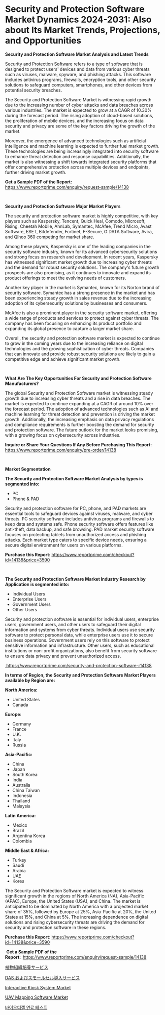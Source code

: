 <p><h1>Security and Protection Software Market Dynamics 2024-2031: Also about Its Market Trends, Projections, and Opportunities</h1></p><p><strong>Security and Protection Software Market Analysis and Latest Trends</strong></p>
<p><p>Security and Protection Software refers to a type of software that is designed to protect users' devices and data from various cyber threats such as viruses, malware, spyware, and phishing attacks. This software includes antivirus programs, firewalls, encryption tools, and other security solutions to safeguard computers, smartphones, and other devices from potential security breaches.</p><p>The Security and Protection Software Market is witnessing rapid growth due to the increasing number of cyber attacks and data breaches across various industries. The market is expected to grow at a CAGR of 10.30% during the forecast period. The rising adoption of cloud-based solutions, the proliferation of mobile devices, and the increasing focus on data security and privacy are some of the key factors driving the growth of the market.</p><p>Moreover, the emergence of advanced technologies such as artificial intelligence and machine learning is expected to further fuel market growth. These technologies are being increasingly integrated into security software to enhance threat detection and response capabilities. Additionally, the market is also witnessing a shift towards integrated security platforms that offer comprehensive protection across multiple devices and endpoints, further driving market growth.</p></p>
<p><strong>Get a Sample PDF of the Report:&nbsp;</strong> <a href="https://www.reportprime.com/enquiry/request-sample/14138">https://www.reportprime.com/enquiry/request-sample/14138</a></p>
<p>&nbsp;</p>
<p><strong>Security and Protection Software Major Market Players</strong></p>
<p><p>The security and protection software market is highly competitive, with key players such as Kaspersky, Tencent, Quick Heal, Comodo, Microsoft, Rising, Cheetah Mobile, AhnLab, Symantec, McAfee, Trend Micro, Avast Software, ESET, Bitdefender, Fortinet, F-Secure, G DATA Software, Avira, and Qihoo 360 competing for market share.</p><p>Among these players, Kaspersky is one of the leading companies in the security software industry, known for its advanced cybersecurity solutions and strong focus on research and development. In recent years, Kaspersky has witnessed significant market growth due to increasing cyber threats and the demand for robust security solutions. The company's future growth prospects are also promising, as it continues to innovate and expand its product offerings to meet the evolving needs of customers.</p><p>Another key player in the market is Symantec, known for its Norton brand of security software. Symantec has a strong presence in the market and has been experiencing steady growth in sales revenue due to the increasing adoption of its cybersecurity solutions by businesses and consumers.</p><p>McAfee is also a prominent player in the security software market, offering a wide range of products and services to protect against cyber threats. The company has been focusing on enhancing its product portfolio and expanding its global presence to capture a larger market share.</p><p>Overall, the security and protection software market is expected to continue to grow in the coming years due to the increasing reliance on digital technologies and the growing sophistication of cyber threats. Companies that can innovate and provide robust security solutions are likely to gain a competitive edge and achieve significant market growth.</p></p>
<p>&nbsp;</p>
<p><strong>What Are The Key Opportunities For Security and Protection Software Manufacturers?</strong></p>
<p><p>The global Security and Protection Software market is witnessing steady growth due to increasing cyber threats and a rise in data breaches. The market is expected to continue expanding at a CAGR of around 10% over the forecast period. The adoption of advanced technologies such as AI and machine learning for threat detection and prevention is driving the market growth. Additionally, the increasing emphasis on data privacy regulations and compliance requirements is further boosting the demand for security and protection software. The future outlook for the market looks promising, with a growing focus on cybersecurity across industries.</p></p>
<p><strong>Inquire or Share Your Questions If Any Before Purchasing This Report:</strong> <a href="https://www.reportprime.com/enquiry/pre-order/14138">https://www.reportprime.com/enquiry/pre-order/14138</a></p>
<p>&nbsp;</p>
<p><strong>Market Segmentation</strong></p>
<p><strong>The Security and Protection Software Market Analysis by types is segmented into:</strong></p>
<p><ul><li>PC</li><li>Phone & PAD</li></ul></p>
<p><p>Security and protection software for PC, phone, and PAD markets are essential tools to safeguard devices against viruses, malware, and cyber threats. PC security software includes antivirus programs and firewalls to keep data and systems safe. Phone security software offers features like anti-theft, data backup, and safe browsing. PAD market security software focuses on protecting tablets from unauthorized access and phishing attacks. Each market type caters to specific device needs, ensuring a secure digital environment for users on various platforms.</p></p>
<p><strong>Purchase this Report:&nbsp;</strong><a href="https://www.reportprime.com/checkout?id=14138&price=3590">https://www.reportprime.com/checkout?id=14138&price=3590</a></p>
<p>&nbsp;</p>
<p><strong>The Security and Protection Software Market Industry Research by Application is segmented into:</strong></p>
<p><ul><li>Individual Users</li><li>Enterprise Users</li><li>Government Users</li><li>Other Users</li></ul></p>
<p><p>Security and protection software is essential for individual users, enterprise users, government users, and other users to safeguard their digital information and systems from cyber threats. Individual users use security software to protect personal data, while enterprise users use it to secure business operations. Government users rely on this software to protect sensitive information and infrastructure. Other users, such as educational institutions or non-profit organizations, also benefit from security software to ensure data privacy and prevent unauthorized access.</p></p>
<p><a href="https://www.reportprime.com/security-and-protection-software-r14138">&nbsp;https://www.reportprime.com/security-and-protection-software-r14138</a></p>
<p><strong>In terms of Region, the Security and Protection Software Market Players available by Region are:</strong></p>
<p>
    <p> <strong> North America: </strong>
        <ul>
            <li>United States</li>
            <li>Canada</li>
        </ul>
        </p> 
    <p> <strong> Europe: </strong>
        <ul>
            <li>Germany</li>
            <li>France</li>
            <li>U.K.</li>
            <li>Italy</li>
            <li>Russia</li>
        </ul>
        </p> 
    <p> <strong> Asia-Pacific: </strong>
        <ul>
            <li>China</li>
            <li>Japan</li>
            <li>South Korea</li>
            <li>India</li>
            <li>Australia</li>
            <li>China Taiwan</li>
            <li>Indonesia</li>
            <li>Thailand</li>
            <li>Malaysia</li>
        </ul>
        </p> 
    <p> <strong> Latin America: </strong>
        <ul>
            <li>Mexico</li>
            <li>Brazil</li>
            <li>Argentina Korea</li>
            <li>Colombia</li>
        </ul>
        </p> 
    <p> <strong> Middle East & Africa: </strong>
        <ul>
            <li>Turkey</li>
            <li>Saudi</li>
            <li>Arabia</li>
            <li>UAE</li>
            <li>Korea</li>
        </ul>
    </p>
    </p>
<p><p>The Security and Protection Software market is expected to witness significant growth in the regions of North America (NA), Asia-Pacific (APAC), Europe, the United States (USA), and China. The market is anticipated to be dominated by North America with a projected market share of 35%, followed by Europe at 25%, Asia-Pacific at 20%, the United States at 15%, and China at 5%. The increasing dependence on digital solutions and rising cybersecurity threats are driving the demand for security and protection software in these regions.</p></p>
<p><strong>Purchase this Report: </strong><a href="https://www.reportprime.com/checkout?id=14138&price=3590">https://www.reportprime.com/checkout?id=14138&price=3590</a></p>
<p>&nbsp;<strong>Get a Sample PDF of the Report:&nbsp;&nbsp;</strong><a href="https://www.reportprime.com/enquiry/request-sample/14138">https://www.reportprime.com/enquiry/request-sample/14138</a></p>
<p><strong></strong></p>
<p><p><a href="https://github.com/NovaStamm2023/Market-Research-Report-List-1/blob/main/660499180762.md">植物組織培養サービス</a></p><p><a href="https://github.com/JerelSchulit20231/Market-Research-Report-List-1/blob/main/608249980763.md">DAS およびスモールセル導入サービス</a></p><p><a href="https://github.com/seekum/Market-Research-Report-List-2/blob/main/interactive-kiosk-system-market.md">Interactive Kiosk System Market</a></p><p><a href="https://github.com/nancykennedykellievqfqt2/Market-Research-Report-List-2/blob/main/uav-mapping-software-market.md">UAV Mapping Software Market</a></p><p><a href="https://github.com/durgin521/Market-Research-Report-List-1/blob/main/607020575162.md">바이오디젤 연료 테스트</a></p></p>